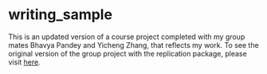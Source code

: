 # writing_sample
This is an updated version of a course project completed with my group mates Bhavya Pandey and Yicheng Zhang, that reflects my work. To see the original version of the group project with the replication package, please visit [here](https://github.com/iefis/ecma31320_gp_LPZ.git). 
